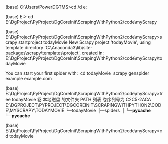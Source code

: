 (base) C:\Users\PowerDGTMS>cd /d e:



(base) E:\> cd E:\DgProject\PyProject\DgCoreInit\ScrapingWithPython2\code\myScrapy



(base) E:\DgProject\PyProject\DgCoreInit\ScrapingWithPython2\code\myScrapy>scrapy startproject todayMovie
New Scrapy project 'todayMovie', using template directory 'C:\\Anaconda3\\lib\\site-packages\\scrapy\\templates\\project', created in:
​    E:\DgProject\PyProject\DgCoreInit\ScrapingWithPython2\code\myScrapy\todayMovie



You can start your first spider with:
​    cd todayMovie
​    scrapy genspider example example.com



(base) E:\DgProject\PyProject\DgCoreInit\ScrapingWithPython2\code\myScrapy>tree todayMovie
卷 本地磁盘 的文件夹 PATH 列表
卷序列号为 C2C5-2ACA
E:\DGPROJECT\PYPROJECT\DGCOREINIT\SCRAPINGWITHPYTHON2\CODE\MYSCRAPY\TODAYMOVIE
└─todayMovie
​    ├─spiders
​    │  └─__pycache__
​    └─__pycache__



(base) E:\DgProject\PyProject\DgCoreInit\ScrapingWithPython2\code\myScrapy>cd todayMovie